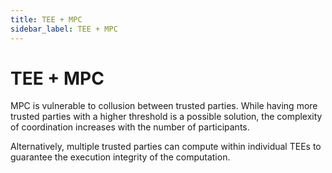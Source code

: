 ```yaml
---
title: TEE + MPC
sidebar_label: TEE + MPC
---
```


# TEE + MPC

MPC is vulnerable to collusion between trusted parties. While having more trusted parties with a higher threshold is a possible solution, the complexity of coordination increases with the number of participants.

Alternatively, multiple trusted parties can compute within individual TEEs to guarantee the execution integrity of the computation.
